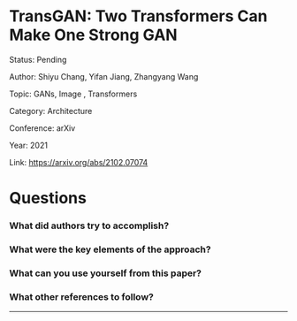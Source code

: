 # TransGAN: Two Transformers Can Make One Strong GAN
Status: Pending

Author: Shiyu Chang, Yifan Jiang, Zhangyang Wang

Topic: GANs, Image , Transformers

Category: Architecture

Conference: arXiv

Year: 2021

Link: https://arxiv.org/abs/2102.07074

# Questions

### What did authors try to accomplish?

### What were the key elements of the approach?

### What can you use yourself from this paper?

### What other references to follow?

---